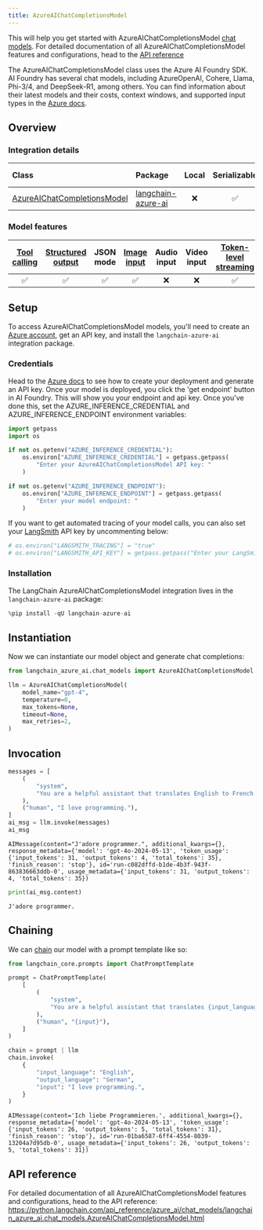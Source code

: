 ```yaml
---
title: AzureAIChatCompletionsModel
---
```


This will help you get started with AzureAIChatCompletionsModel [chat models](/oss/concepts/chat_models). For detailed documentation of all AzureAIChatCompletionsModel features and configurations, head to the [API reference](https://python.langchain.com/api_reference/azure_ai/chat_models/langchain_azure_ai.chat_models.AzureAIChatCompletionsModel.html)

The AzureAIChatCompletionsModel class uses the Azure AI Foundry SDK. AI Foundry has several chat models, including AzureOpenAI, Cohere, Llama, Phi-3/4, and DeepSeek-R1, among others. You can find information about their latest models and their costs, context windows, and supported input types in the [Azure docs](https://learn.microsoft.com/azure/ai-studio/how-to/model-catalog-overview).


## Overview
### Integration details


| Class | Package | Local | Serializable | [JS support](https://v03.api.js.langchain.com/classes/_langchain_openai.AzureChatOpenAI.html) | Package downloads | Package latest |
| :--- | :--- | :---: | :---: |  :---: | :---: | :---: |
| [AzureAIChatCompletionsModel](https://python.langchain.com/api_reference/azure_ai/chat_models/langchain_azure_ai.chat_models.AzureAIChatCompletionsModel.html) | [langchain-azure-ai](https://python.langchain.com/api_reference/langchain_azure_ai/index.html) | ❌ | ✅ | ✅ | ![PyPI - Downloads](https://img.shields.io/pypi/dm/langchain-azure-ai?style=flat-square&label=%20) | ![PyPI - Version](https://img.shields.io/pypi/v/langchain-azure-ai?style=flat-square&label=%20) |

### Model features
| [Tool calling](/oss/how-to/tool_calling) | [Structured output](/oss/how-to/structured_output/) | JSON mode | [Image input](/oss/how-to/multimodal_inputs/) | Audio input | Video input | [Token-level streaming](/oss/how-to/chat_streaming/) | Native async | [Token usage](/oss/how-to/chat_token_usage_tracking/) | [Logprobs](/oss/how-to/logprobs/) |
| :---: | :---: | :---: | :---: |  :---: | :---: | :---: | :---: | :---: | :---: |
| ✅ | ✅ | ✅ | ✅ | ❌ | ❌ | ✅ | ✅ | ✅ | ✅|

## Setup

To access AzureAIChatCompletionsModel models, you'll need to create an [Azure account](https://azure.microsoft.com/pricing/purchase-options/azure-account), get an API key, and install the `langchain-azure-ai` integration package.

### Credentials


Head to the [Azure docs](https://learn.microsoft.com/en-us/azure/ai-studio/how-to/develop/sdk-overview?tabs=sync&pivots=programming-language-python) to see how to create your deployment and generate an API key. Once your model is deployed, you click the 'get endpoint' button in AI Foundry. This will show you your endpoint and api key. Once you've done this, set the AZURE_INFERENCE_CREDENTIAL and AZURE_INFERENCE_ENDPOINT environment variables:


```python
import getpass
import os

if not os.getenv("AZURE_INFERENCE_CREDENTIAL"):
    os.environ["AZURE_INFERENCE_CREDENTIAL"] = getpass.getpass(
        "Enter your AzureAIChatCompletionsModel API key: "
    )

if not os.getenv("AZURE_INFERENCE_ENDPOINT"):
    os.environ["AZURE_INFERENCE_ENDPOINT"] = getpass.getpass(
        "Enter your model endpoint: "
    )
```

If you want to get automated tracing of your model calls, you can also set your [LangSmith](https://docs.smith.langchain.com/) API key by uncommenting below:


```python
# os.environ["LANGSMITH_TRACING"] = "true"
# os.environ["LANGSMITH_API_KEY"] = getpass.getpass("Enter your LangSmith API key: ")
```

### Installation

The LangChain AzureAIChatCompletionsModel integration lives in the `langchain-azure-ai` package:


```python
%pip install -qU langchain-azure-ai
```

## Instantiation

Now we can instantiate our model object and generate chat completions:


```python
from langchain_azure_ai.chat_models import AzureAIChatCompletionsModel

llm = AzureAIChatCompletionsModel(
    model_name="gpt-4",
    temperature=0,
    max_tokens=None,
    timeout=None,
    max_retries=2,
)
```

## Invocation


```python
messages = [
    (
        "system",
        "You are a helpful assistant that translates English to French. Translate the user sentence.",
    ),
    ("human", "I love programming."),
]
ai_msg = llm.invoke(messages)
ai_msg
```



```output
AIMessage(content="J'adore programmer.", additional_kwargs={}, response_metadata={'model': 'gpt-4o-2024-05-13', 'token_usage': {'input_tokens': 31, 'output_tokens': 4, 'total_tokens': 35}, 'finish_reason': 'stop'}, id='run-c082dffd-b1de-4b3f-943f-863836663ddb-0', usage_metadata={'input_tokens': 31, 'output_tokens': 4, 'total_tokens': 35})
```



```python
print(ai_msg.content)
```
```output
J'adore programmer.
```
## Chaining

We can [chain](/oss/how-to/sequence/) our model with a prompt template like so:


```python
from langchain_core.prompts import ChatPromptTemplate

prompt = ChatPromptTemplate(
    [
        (
            "system",
            "You are a helpful assistant that translates {input_language} to {output_language}.",
        ),
        ("human", "{input}"),
    ]
)

chain = prompt | llm
chain.invoke(
    {
        "input_language": "English",
        "output_language": "German",
        "input": "I love programming.",
    }
)
```



```output
AIMessage(content='Ich liebe Programmieren.', additional_kwargs={}, response_metadata={'model': 'gpt-4o-2024-05-13', 'token_usage': {'input_tokens': 26, 'output_tokens': 5, 'total_tokens': 31}, 'finish_reason': 'stop'}, id='run-01ba6587-6ff4-4554-8039-13204a7d95db-0', usage_metadata={'input_tokens': 26, 'output_tokens': 5, 'total_tokens': 31})
```


## API reference

For detailed documentation of all AzureAIChatCompletionsModel features and configurations, head to the API reference: https://python.langchain.com/api_reference/azure_ai/chat_models/langchain_azure_ai.chat_models.AzureAIChatCompletionsModel.html
